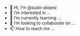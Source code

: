 - 👋 Hi, I’m @sudo-alopez
- 👀 I’m interested in ...
- 🌱 I’m currently learning ...
- 💞️ I’m looking to collaborate on ...
- 📫 How to reach me ...

<!---
alopez-expasa/alopez-expasa is a ✨ special ✨ repository because its `README.md` (this file) appears on your GitHub profile.
You can click the Preview link to take a look at your changes.
--->
